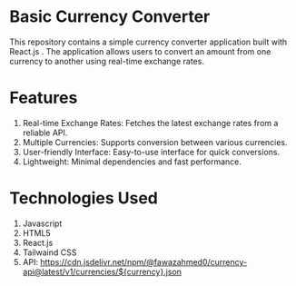 # Basic Currency Converter
This repository contains a simple currency converter application built with React.js . The application allows users to convert an amount from one currency to another using real-time exchange rates.

# Features
1. Real-time Exchange Rates: Fetches the latest exchange rates from a reliable API.
2. Multiple Currencies: Supports conversion between various currencies.
3. User-friendly Interface: Easy-to-use interface for quick conversions.
4. Lightweight: Minimal dependencies and fast performance.
   
# Technologies Used
1. Javascript
2. HTML5
3. React.js
4. Tailwaind CSS
5. API: https://cdn.jsdelivr.net/npm/@fawazahmed0/currency-api@latest/v1/currencies/${currency}.json
